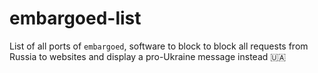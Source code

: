 # embargoed-list
List of all ports of `embargoed`, software to block to block all requests from Russia to websites and display a pro-Ukraine message instead 🇺🇦
